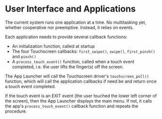 # User Interface and Applications

The current system runs one application at a time. No multitasking yet, whether cooperative nor preemptive. Instead, it relies on events.

Each application needs to provide several callback functions:

- An initialization function, called at startup
- The four Touchscreen callbacks: `first_swipe()`, `swipe()`, `first_pinch()` and `pinch()`
- A `process_touch_event()` function, called when a touch event completed, i.e. the user lifts the finger(s) off the screen.

The App Launcher will call the Touchscreen driver's `touchscreen_poll()` function, which will call the application callbacks if need be and return once a touch event completed.

If the touch event is an EXIT event (the user touched the lower left corner of the screen), then the App Launcher displays the main menu. If not, it calls the app's `process_touch_event()` callback function and repeats the procedure.
